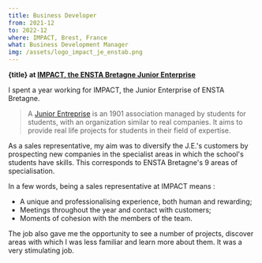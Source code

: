 ```yaml
---
title: Business Developer
from: 2021-12
to: 2022-12
where: IMPACT, Brest, France
what: Business Development Manager
img: /assets/logo_impact_je_enstab.png
---
```


**{title} at [IMPACT, the ENSTA Bretagne Junior Enterprise](https://www.linkedin.com/company/impactenstab/)**

I spent a year working for IMPACT, the Junior Enterprise of ENSTA Bretagne.

> A [Junior Entreprise](https://junior-entreprises.com/) is an 1901 association managed by students for students, with an organization similar to real companies.
> It aims to provide real life projects for students in their field of expertise.

As a sales representative, my aim was to diversify the J.E.'s customers by prospecting new companies in the specialist areas in which the school's students have skills. This corresponds to ENSTA Bretagne's 9 areas of specialisation.

In a few words, being a sales representative at IMPACT means :

- A unique and professionalising experience, both human and rewarding;
- Meetings throughout the year and contact with customers;
- Moments of cohesion with the members of the team.

The job also gave me the opportunity to see a number of projects, discover areas with which I was less familiar and learn more about them. It was a very stimulating job.
